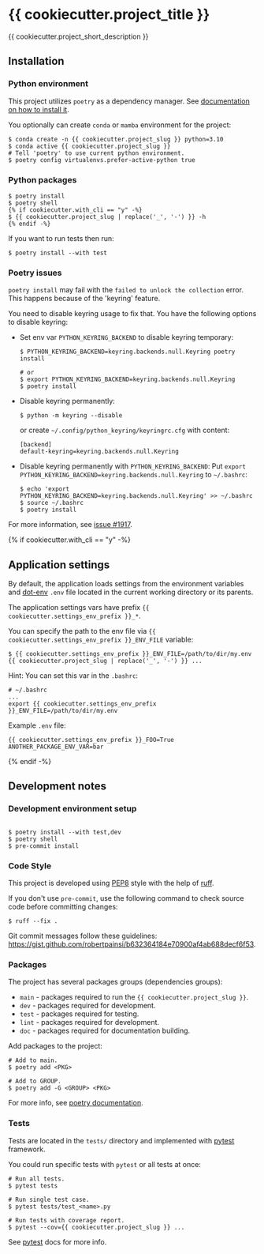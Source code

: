 # {{ cookiecutter.project_title }}

{{ cookiecutter.project_short_description }}

## Installation

### Python environment

This project utilizes `poetry` as a dependency manager.
See [documentation on how to install it](https://python-poetry.org/docs/#installing-with-pipx).

You optionally can create `conda` or `mamba` environment for the project:
```shell
$ conda create -n {{ cookiecutter.project_slug }} python=3.10
$ conda active {{ cookiecutter.project_slug }} 
# Tell 'poetry' to use current python environment.
$ poetry config virtualenvs.prefer-active-python true
```

### Python packages

```shell
$ poetry install
$ poetry shell
{% if cookiecutter.with_cli == "y" -%}
$ {{ cookiecutter.project_slug | replace('_', '-') }} -h
{% endif -%}
```

If you want to run tests then run:
```shell
$ poetry install --with test
```

### Poetry issues

`poetry install` may fail with the `failed to unlock the collection` error.
This happens because of the 'keyring' feature.

You need to disable keyring usage to fix that.
You have the following options to disable keyring:

* Set env var `PYTHON_KEYRING_BACKEND` to disable keyring temporary:
  ```shell
  $ PYTHON_KEYRING_BACKEND=keyring.backends.null.Keyring poetry install
  
  # or
  $ export PYTHON_KEYRING_BACKEND=keyring.backends.null.Keyring
  $ poetry install
  ````

* Disable keyring permanently:
  ```shell
  $ python -m keyring --disable
  ```
  
  or create `~/.config/python_keyring/keyringrc.cfg` with content:
  ```
  [backend]
  default-keyring=keyring.backends.null.Keyring
  ```

* Disable keyring permanently with `PYTHON_KEYRING_BACKEND`:
  Put `export PYTHON_KEYRING_BACKEND=keyring.backends.null.Keyring` to `~/.bashrc`:
  ```shell
  $ echo 'export PYTHON_KEYRING_BACKEND=keyring.backends.null.Keyring' >> ~/.bashrc
  $ source ~/.bashrc
  $ poetry install
  ```

For more information, see
[issue #1917](https://github.com/python-poetry/poetry/issues/1917).

{% if cookiecutter.with_cli == "y" -%}
## Application settings

By default, the application loads settings from the environment variables and
[dot-env](https://github.com/theskumar/python-dotenv) `.env` file located in the current working directory or its parents.

The application settings vars have prefix `{{ cookiecutter.settings_env_prefix }}_*`.

You can specify the path to the env file via `{{ cookiecutter.settings_env_prefix }}_ENV_FILE` variable:

```shell
$ {{ cookiecutter.settings_env_prefix }}_ENV_FILE=/path/to/dir/my.env {{ cookiecutter.project_slug | replace('_', '-') }} ... 
```

Hint: You can set this var in the `.bashrc`:

```shell
# ~/.bashrc
...
export {{ cookiecutter.settings_env_prefix }}_ENV_FILE=/path/to/dir/my.env
```

Example `.env` file:

```shell
{{ cookiecutter.settings_env_prefix }}_FOO=True
ANOTHER_PACKAGE_ENV_VAR=bar
```
{% endif -%}

## Development notes

### Development environment setup

```shell

$ poetry install --with test,dev
$ poetry shell
$ pre-commit install
```

### Code Style

This project is developed using [PEP8](https://www.python.org/dev/peps/pep-0008/)
style with the help of [ruff](https://github.com/charliermarsh/ruff).

If you don't use `pre-commit`, use the following command to check source code before
committing changes:
```shell
$ ruff --fix .
```

Git commit messages follow these guidelines:
https://gist.github.com/robertpainsi/b632364184e70900af4ab688decf6f53.

### Packages

The project has several packages groups (dependencies groups):

* `main` - packages required to run the `{{ cookiecutter.project_slug }}`.
* `dev` - packages required for development.
* `test` - packages required for testing.
* `lint` - packages required for development.
* `doc` - packages required for documentation building.

Add packages to the project:
```shell
# Add to main.
$ poetry add <PKG>

# Add to GROUP.
$ poetry add -G <GROUP> <PKG>
```

For more info, see [poetry documentation](https://python-poetry.org/docs/managing-dependencies/#adding-a-dependency-to-a-group).

### Tests

Tests are located in the `tests/` directory and implemented with
[pytest](https://docs.pytest.org/en/latest/) framework.

You could run specific tests with `pytest` or all tests at once:
```shell
# Run all tests.
$ pytest tests

# Run single test case.
$ pytest tests/test_<name>.py

# Run tests with coverage report.
$ pytest --cov={{ cookiecutter.project_slug }} ...
```

See [pytest](https://docs.pytest.org/en/latest/) docs for more info.
